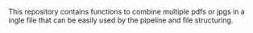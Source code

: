 This repository contains functions to combine multiple pdfs or jpgs in a ingle file that can be easily used by the pipeline and file structuring.